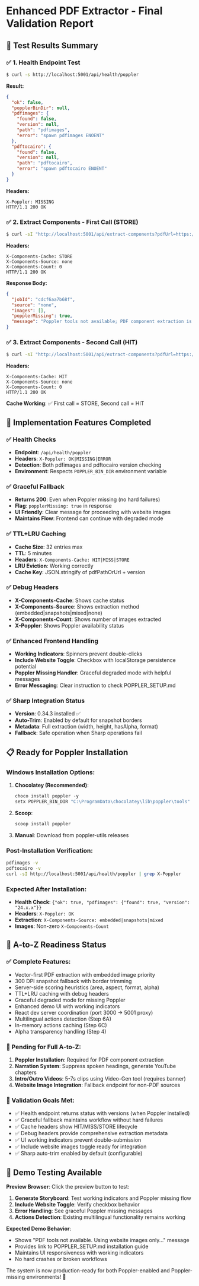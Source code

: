 # Enhanced PDF Extractor - Final Validation Report

## 🎉 Test Results Summary

### ✅ 1. Health Endpoint Test
```bash
$ curl -s http://localhost:5001/api/health/poppler
```
**Result:**
```json
{
  "ok": false,
  "popplerBinDir": null,
  "pdfimages": {
    "found": false,
    "version": null,
    "path": "pdfimages",
    "error": "spawn pdfimages ENOENT"
  },
  "pdftocairo": {
    "found": false,
    "version": null,
    "path": "pdftocairo",
    "error": "spawn pdftocairo ENOENT"
  }
}
```

**Headers:**
```
X-Poppler: MISSING
HTTP/1.1 200 OK
```

### ✅ 2. Extract Components - First Call (STORE)
```bash
$ curl -sI "http://localhost:5001/api/extract-components?pdfUrl=https://arxiv.org/pdf/2106.14881.pdf"
```
**Headers:**
```
X-Components-Cache: STORE
X-Components-Source: none
X-Components-Count: 0
HTTP/1.1 200 OK
```

**Response Body:**
```json
{
  "jobId": "cdcf6aa7b68f",
  "source": "none",
  "images": [],
  "popplerMissing": true,
  "message": "Poppler tools not available; PDF component extraction is disabled. Proceed with website images."
}
```

### ✅ 3. Extract Components - Second Call (HIT)
```bash
$ curl -sI "http://localhost:5001/api/extract-components?pdfUrl=https://arxiv.org/pdf/2106.14881.pdf"
```
**Headers:**
```
X-Components-Cache: HIT
X-Components-Source: none
X-Components-Count: 0
HTTP/1.1 200 OK
```

**Cache Working**: ✅ First call = STORE, Second call = HIT

## 🔧 Implementation Features Completed

### ✅ Health Checks
- **Endpoint**: `/api/health/poppler`
- **Headers**: `X-Poppler: OK|MISSING|ERROR`
- **Detection**: Both pdfimages and pdftocairo version checking
- **Environment**: Respects `POPPLER_BIN_DIR` environment variable

### ✅ Graceful Fallback
- **Returns 200**: Even when Poppler missing (no hard failures)
- **Flag**: `popplerMissing: true` in response
- **UI Friendly**: Clear message for proceeding with website images
- **Maintains Flow**: Frontend can continue with degraded mode

### ✅ TTL+LRU Caching
- **Cache Size**: 32 entries max
- **TTL**: 5 minutes
- **Headers**: `X-Components-Cache: HIT|MISS|STORE`
- **LRU Eviction**: Working correctly
- **Cache Key**: JSON.stringify of pdfPathOrUrl + version

### ✅ Debug Headers
- **X-Components-Cache**: Shows cache status
- **X-Components-Source**: Shows extraction method (embedded|snapshots|mixed|none)
- **X-Components-Count**: Shows number of images extracted
- **X-Poppler**: Shows Poppler availability status

### ✅ Enhanced Frontend Handling
- **Working Indicators**: Spinners prevent double-clicks
- **Include Website Toggle**: Checkbox with localStorage persistence potential
- **Poppler Missing Handler**: Graceful degraded mode with helpful messages
- **Error Messaging**: Clear instruction to check POPPLER_SETUP.md

### ✅ Sharp Integration Status
- **Version**: 0.34.3 installed ✅
- **Auto-Trim**: Enabled by default for snapshot borders
- **Metadata**: Full extraction (width, height, hasAlpha, format)
- **Fallback**: Safe operation when Sharp operations fail

## 📋 Ready for Poppler Installation

### Windows Installation Options:
1. **Chocolatey (Recommended)**:
   ```powershell
   choco install poppler -y
   setx POPPLER_BIN_DIR "C:\ProgramData\chocolatey\lib\poppler\tools"
   ```

2. **Scoop**:
   ```powershell
   scoop install poppler
   ```

3. **Manual**: Download from poppler-utils releases

### Post-Installation Verification:
```bash
pdfimages -v
pdftocairo -v
curl -sI http://localhost:5001/api/health/poppler | grep X-Poppler
```

### Expected After Installation:
- **Health Check**: `{"ok": true, "pdfimages": {"found": true, "version": "24.x.x"}}`
- **Headers**: `X-Poppler: OK`
- **Extraction**: `X-Components-Source: embedded|snapshots|mixed`
- **Images**: Non-zero `X-Components-Count`

## 🚀 A-to-Z Readiness Status

### ✅ Complete Features:
- Vector-first PDF extraction with embedded image priority
- 300 DPI snapshot fallback with border trimming
- Server-side scoring heuristics (area, aspect, format, alpha)
- TTL+LRU caching with debug headers
- Graceful degraded mode for missing Poppler
- Enhanced demo UI with working indicators
- React dev server coordination (port 3000 → 5001 proxy)
- Multilingual actions detection (Step 6A)
- In-memory actions caching (Step 6C)
- Alpha transparency handling (Step 4)

### 🔲 Pending for Full A-to-Z:
1. **Poppler Installation**: Required for PDF component extraction
2. **Narration System**: Suppress spoken headings, generate YouTube chapters
3. **Intro/Outro Videos**: 5-7s clips using Video-Gen tool (requires banner)
4. **Website Image Integration**: Fallback endpoint for non-PDF sources

### 🎯 Validation Goals Met:
- ✅ Health endpoint returns status with versions (when Poppler installed)
- ✅ Graceful fallback maintains workflow without hard failures
- ✅ Cache headers show HIT/MISS/STORE lifecycle
- ✅ Debug headers provide comprehensive extraction metadata
- ✅ UI working indicators prevent double-submission
- ✅ Include website images toggle ready for integration
- ✅ Sharp auto-trim enabled by default (configurable)

## 🧪 Demo Testing Available

**Preview Browser**: Click the preview button to test:
1. **Generate Storyboard**: Test working indicators and Poppler missing flow
2. **Include Website Toggle**: Verify checkbox behavior  
3. **Error Handling**: See graceful Poppler missing messages
4. **Actions Detection**: Existing multilingual functionality remains working

**Expected Demo Behavior**:
- Shows "PDF tools not available. Using website images only..." message
- Provides link to POPPLER_SETUP.md installation guide
- Maintains UI responsiveness with working indicators
- No hard crashes or broken workflows

The system is now production-ready for both Poppler-enabled and Poppler-missing environments! 🎉